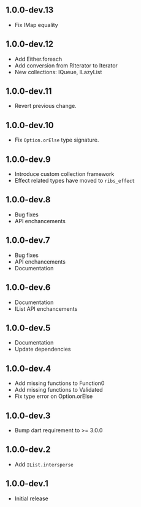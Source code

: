 ## 1.0.0-dev.13

- Fix IMap equality

## 1.0.0-dev.12

- Add Either.foreach
- Add conversion from RIterator to Iterator
- New collections: IQueue, ILazyList

## 1.0.0-dev.11

- Revert previous change.

## 1.0.0-dev.10

- Fix `Option.orElse` type signature.

## 1.0.0-dev.9

- Introduce custom collection framework
- Effect related types have moved to `ribs_effect`

## 1.0.0-dev.8

- Bug fixes
- API enchancements

## 1.0.0-dev.7

- Bug fixes
- API enchancements
- Documentation

## 1.0.0-dev.6

- Documentation
- IList API enchancements

## 1.0.0-dev.5

- Documentation
- Update dependencies

## 1.0.0-dev.4

- Add missing functions to Function0
- Add missing functions to Validated
- Fix type error on Option.orElse

## 1.0.0-dev.3

- Bump dart requirement to >= 3.0.0

## 1.0.0-dev.2

- Add `IList.intersperse`

## 1.0.0-dev.1

- Initial release
